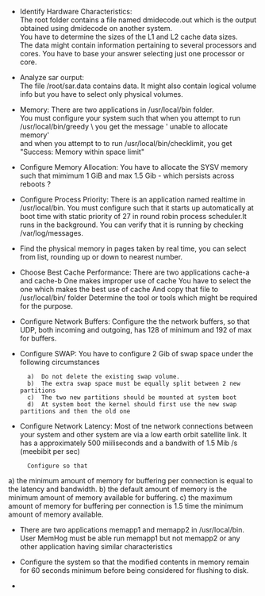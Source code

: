 - Identify Hardware Characteristics: \
  The root folder contains a file named dmidecode.out which is the output obtained using dmidecode on another system. \
  You have to determine the sizes of the L1 and L2 cache data sizes. \
  The data might contain information pertaining to several processors and cores.
  You have to base your answer selecting just one processor or core.
  
- Analyze sar ourput: \
  The file /root/sar.data contains data. It might also contain logical volume info but you have to select only physical volumes.
  
- Memory: 
  There are two applications in /usr/local/bin folder. \
  You must configure your system such that when you attempt to run /usr/local/bin/greedy \ 
  you get the message ' unable to allocate memory' \
  and when you attempt to to run /usr/local/bin/checklimit, you get "Success: Memory within space limit" 
  

- Configure Memory Allocation: 
You have to allocate the SYSV memory such that mimimum 1 GiB and max 1.5 Gib - which persists across reboots ?


- Configure Process Priority: 
       There is an application named realtime in /usr/local/bin. 
You must configure such that it starts up automatically at boot time with static priority of 27 in round robin process scheduler.It runs in the background. You can verify that it is running by checking /var/log/messages. 


- Find the physical memory in pages taken by real time, you can select from list, rounding up or down to nearest number.


- Choose Best Cache Performance: 
		There are two applications cache-a and cache-b 
		One makes improper use of cache 
		You have to select the one which makes the best use of cache 
		And copy that file to /usr/local/bin/   folder 
		Determine the tool or tools which might be required for the purpose.


- Configure Network Buffers: 
	Configure the the network buffers, so that UDP, both incoming and outgoing, has 128 of minimum and 192 of max for buffers. 


- Configure SWAP: 
		You have to configure 2 Gib of swap space under the following circumstances 

		a)  Do not delete the existing swap volume. 
		b)  The extra swap space must be equally split between 2 new partitions 
		c)  The two new partitions should be mounted at system boot 
        d)  At system boot the kernel should first use the new swap partitions and then the old one 


- Configure Network Latency: 
Most of tne network connections between your system and other system are via a low earth orbit satellite link. 
It has a approximately 500 miiliseconds and a bandwith of 1.5 Mib /s (meebibit per sec) 
		 
		Configure so that 
		 
a) the minimum amount of memory for buffering per connection is equal to the latency and bandwidth. 
b) the default amount of memory is the minimum amount of memory available for buffering. 
c) the maximum amount of memory for buffering per connection is 1.5 time the minimum amount of memory available. 


- There are two applications memapp1 and memapp2 in /usr/local/bin. User MemHog must be able run memapp1 but not memapp2 or any other application having similar characteristics


- Configure the system so that the modified contents in memory remain for 60 seconds minimum before 	being considered for flushing to disk.


- 